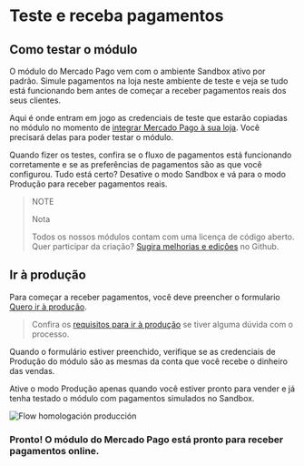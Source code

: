 # Teste e receba pagamentos


## Como testar o módulo

O módulo do Mercado Pago vem com o ambiente Sandbox ativo por padrão. Simule pagamentos na loja neste ambiente de teste e veja se tudo está funcionando bem antes de começar a receber pagamentos reais dos seus clientes. 
 
Aqui é onde entram em jogo as credenciais de teste que estarão copiadas no módulo no momento de [integrar Mercado Pago à sua loja](https://www.mercadopago.com.br/developers/pt/plugins_sdks/plugins/prestashop/integration/). Você precisará delas para poder testar o módulo.

Quando fizer os testes, confira se o fluxo de pagamentos está funcionando corretamente e se as preferências de pagamentos são as que você configurou. Tudo está certo? Desative o modo Sandbox e vá para o modo Produção para receber pagamentos reais.

> NOTE
>
> Nota
>
> Todos os nossos módulos contam com uma licença de código aberto. Quer participar da criação? [Sugira melhorias e edições](https://github.com/mercadopago/cart-prestashop-7) no Github.

## Ir à produção

Para começar a receber pagamentos, você deve preencher o formulario [Quero ir à produção](https://www.mercadopago.com/mlb/account/credentials/).

> Confira os [requisitos para ir à produção](https://www.mercadopago.com.br/developers/pt/guides/payments/api/goto-production/) se tiver alguma dúvida com o processo.

Quando o formulário estiver preenchido, verifique se as credenciais de Produção do módulo são as mesmas da conta que você recebe o dinheiro das vendas. 

Ative o modo Produção apenas quando você estiver pronto para vender e já tenha testado o módulo com pagamentos simulados no Sandbox.

![Flow homologación producción](/images/prestashop/receive_payments_pt.gif)

### **Pronto! O módulo do Mercado Pago está pronto para receber pagamentos online.**